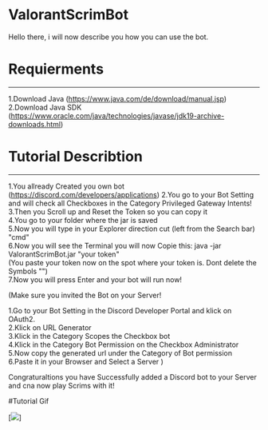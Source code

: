 # ValorantScrimBot
Hello there, 
i will now describe you how you can use the bot.

# Requierments
--------------
1.Download Java (https://www.java.com/de/download/manual.jsp)
2.Download Java SDK (https://www.oracle.com/java/technologies/javase/jdk19-archive-downloads.html)


# Tutorial Describtion
--------------
1.You allready Created you own bot (https://discord.com/developers/applications)
2.You go to your Bot Setting and will check all Checkboxes in the Category Privileged Gateway Intents! </br>
3.Then you Scroll up and Reset the Token so you can copy it </br>
4.You go to your folder where the jar is saved </br>
5.Now you will type in your Explorer direction cut (left from the Search bar) "cmd" </br>
6.Now you will see the Terminal you will now Copie this: java -jar ValorantScrimBot.jar "your token" </br>
(You paste your token now on the spot where your token is. Dont delete the Symbols "") </br>
7.Now you will press Enter and your bot will run now!  </br>

(Make sure you invited the Bot on your Server! </br>

1.Go to your Bot Setting in the Discord Developer Portal and klick on OAuth2. </br>
2.Klick on URL Generator </br>
3.Klick in the Category Scopes the Checkbox bot </br>
4.Klick in the Category Bot Permission on the Checkbox Administrator </br>
5.Now copy the generated url under the Category of Bot permission </br>
6.Paste it in your Browser and Select a Server
)

Congraturaltions you have Successfully added a Discord bot to your Server and cna now play Scrims with it!

#Tutorial Gif

[![](https://s12.gifyu.com/images/How-to-use.gif)]
